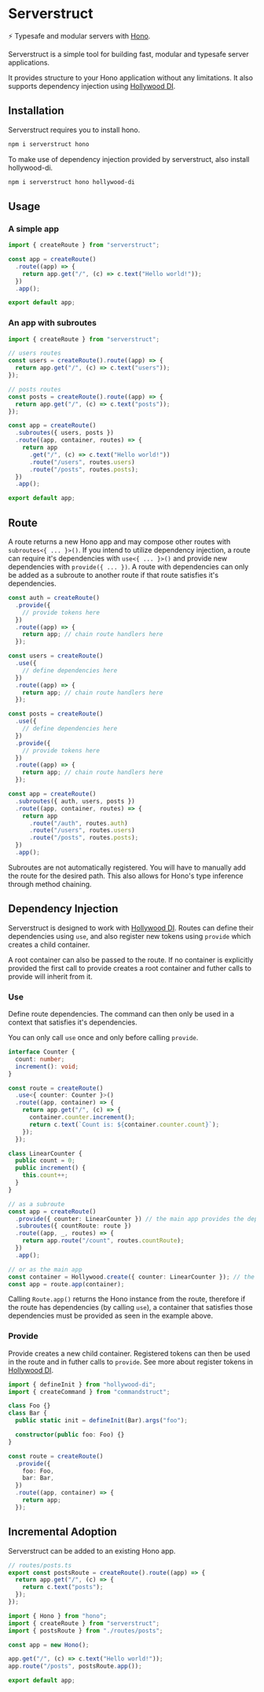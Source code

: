 # Serverstruct

⚡️ Typesafe and modular servers with [Hono](https://github.com/honojs/hono).

Serverstruct is a simple tool for building fast, modular and typesafe server applications.

It provides structure to your Hono application without any limitations. It also supports dependency injection using [Hollywood DI](https://github.com/eriicafes/hollywood-di).

## Installation

Serverstruct requires you to install hono.

```sh
npm i serverstruct hono
```

To make use of dependency injection provided by serverstruct, also install hollywood-di.

```sh
npm i serverstruct hono hollywood-di
```

## Usage

### A simple app

```ts
import { createRoute } from "serverstruct";

const app = createRoute()
  .route((app) => {
    return app.get("/", (c) => c.text("Hello world!"));
  })
  .app();

export default app;
```

### An app with subroutes

```ts
import { createRoute } from "serverstruct";

// users routes
const users = createRoute().route((app) => {
  return app.get("/", (c) => c.text("users"));
});

// posts routes
const posts = createRoute().route((app) => {
  return app.get("/", (c) => c.text("posts"));
});

const app = createRoute()
  .subroutes({ users, posts })
  .route((app, container, routes) => {
    return app
      .get("/", (c) => c.text("Hello world!"))
      .route("/users", routes.users)
      .route("/posts", routes.posts);
  })
  .app();

export default app;
```

## Route

A route returns a new Hono app and may compose other routes with `subroutes<{ ... }>()`. If you intend to utilize dependency injection, a route can require it's dependencies with `use<{ ... }>()` and provide new dependencies with `provide({ ... })`. A route with dependencies can only be added as a subroute to another route if that route satisfies it's dependencies.

```ts
const auth = createRoute()
  .provide({
    // provide tokens here
  })
  .route((app) => {
    return app; // chain route handlers here
  });

const users = createRoute()
  .use({
    // define dependencies here
  })
  .route((app) => {
    return app; // chain route handlers here
  });

const posts = createRoute()
  .use({
    // define dependencies here
  })
  .provide({
    // provide tokens here
  })
  .route((app) => {
    return app; // chain route handlers here
  });

const app = createRoute()
  .subroutes({ auth, users, posts })
  .route((app, container, routes) => {
    return app
      .route("/auth", routes.auth)
      .route("/users", routes.users)
      .route("/posts", routes.posts);
  })
  .app();
```

Subroutes are not automatically registered. You will have to manually add the route for the desired path. This also allows for Hono's type inference through method chaining.

## Dependency Injection

Serverstruct is designed to work with [Hollywood DI](https://github.com/eriicafes/hollywood-di). Routes can define their dependencies using `use`, and also register new tokens using `provide` which creates a child container.

A root container can also be passed to the route. If no container is explicitly provided the first call to provide creates a root container and futher calls to provide will inherit from it.

### Use

Define route dependencies. The command can then only be used in a context that satisfies it's dependencies.

You can only call `use` once and only before calling `provide`.

```ts
interface Counter {
  count: number;
  increment(): void;
}

const route = createRoute()
  .use<{ counter: Counter }>()
  .route((app, container) => {
    return app.get("/", (c) => {
      container.counter.increment();
      return c.text(`Count is: ${container.counter.count}`);
    });
  });

class LinearCounter {
  public count = 0;
  public increment() {
    this.count++;
  }
}

// as a subroute
const app = createRoute()
  .provide({ counter: LinearCounter }) // the main app provides the dependency
  .subroutes({ countRoute: route })
  .route((app, _, routes) => {
    return app.route("/count", routes.countRoute);
  })
  .app();

// or as the main app
const container = Hollywood.create({ counter: LinearCounter }); // the container provides the dependency
const app = route.app(container);
```

Calling `Route.app()` returns the Hono instance from the route, therefore if the route has dependencies (by calling `use`), a container that satisfies those dependencies must be provided as seen in the example above.

### Provide

Provide creates a new child container. Registered tokens can then be used in the route and in futher calls to `provide`. See more about register tokens in [Hollywood DI](https://github.com/eriicafes/hollywood-di#tokens).

```ts
import { defineInit } from "hollywood-di";
import { createCommand } from "commandstruct";

class Foo {}
class Bar {
  public static init = defineInit(Bar).args("foo");

  constructor(public foo: Foo) {}
}

const route = createRoute()
  .provide({
    foo: Foo,
    bar: Bar,
  })
  .route((app, container) => {
    return app;
  });
```

## Incremental Adoption

Serverstruct can be added to an existing Hono app.

```ts
// routes/posts.ts
export const postsRoute = createRoute().route((app) => {
  return app.get("/", (c) => {
    return c.text("posts");
  });
});

import { Hono } from "hono";
import { createRoute } from "serverstruct";
import { postsRoute } from "./routes/posts";

const app = new Hono();

app.get("/", (c) => c.text("Hello world!"));
app.route("/posts", postsRoute.app());

export default app;
```
